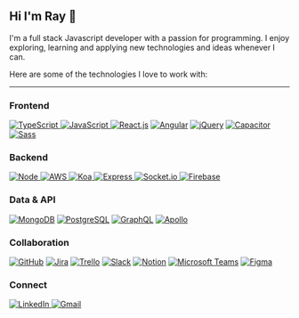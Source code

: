 ## Hi I'm Ray 👋

I'm a full stack Javascript developer with a passion for programming. I enjoy exploring, learning and applying new technologies and ideas whenever I can.

Here are some of the technologies I love to work with:

-------------------------------------------------------------

### Frontend

<a href="https://www.typescriptlang.org/" target="_blank" rel="noreferrer noopener"> <img src="https://img.shields.io/badge/Typescript-2F73BF?style=for-the-badge&logo=typescript&logoColor=white" alt="TypeScript"/> </a>
<a href="https://www.ecma-international.org/publications-and-standards/standards/ecma-262/" target="_blank" rel="noreferrer noopener"> <img src="https://img.shields.io/badge/Javascript-FFD43B?style=for-the-badge&logo=javascript&logoColor=black" alt="JavaScript"/> </a>
<a href="https://reactjs.org/" target="_blank" rel="noreferrer noopener"> <img src="https://img.shields.io/badge/React-282C34?style=for-the-badge&logo=react&logoColor=61DAFB" alt="React.js"/></a>
<a href="https://angular.io/" target="_blank" rel="noreferrer noopener"> <img src="https://img.shields.io/badge/Angular-DD0031?style=for-the-badge&logo=angular&logoColor=white" alt="Angular"/></a>
<a href="https://jquery.com/" target="_blank" rel="noreferrer noopener"> <img src="https://img.shields.io/badge/jquery-0769AD?style=for-the-badge&logo=jquery&logoColor=white" alt="jQuery"/></a>
<a href="https://capacitorjs.com/" target="_blank" rel="noreferrer noopener"> <img src="https://img.shields.io/badge/Capacitor-EEEEEE?style=for-the-badge&logo=capacitor&logoColor=53B9FF" alt="Capacitor"/></a>
<a href="https://sass-lang.com/" target="_blank" rel="noreferrer noopener"> <img src="https://img.shields.io/badge/Sass-BF4080?style=for-the-badge&logo=sass&logoColor=white" alt="Sass"/></a>
<br>

### Backend

<a href="https://nodejs.org/en/" target="_blank" rel="noreferrer noopener"> <img src="https://img.shields.io/badge/Node-5FA04E?style=for-the-badge&logo=nodedotjs&logoColor=white" alt="Node"/> </a>
<a href="https://aws.amazon.com/" target="_blank" rel="noreferrer noopener"> <img src="https://img.shields.io/badge/Amazon_AWS-FF9900?style=for-the-badge&logo=amazonaws&logoColor=white" alt="AWS"/> </a>
<a href="https://koajs.com/" target="_blank" rel="noreferrer noopener"> <img src="https://img.shields.io/badge/koa-EEEEEE?style=for-the-badge&logo=koa&logoColor=33333D" alt="Koa"/> </a>
<a href="https://expressjs.com/" target="_blank" rel="noreferrer noopener"> <img src="https://img.shields.io/badge/Express.js-000000?style=for-the-badge&logo=express&logoColor=white" alt="Express"/> </a>
<a href="https://socket.io/" target="_blank" rel="noreferrer noopener"> <img src="https://img.shields.io/badge/Socket.io-EEEEEE?style=for-the-badge&logo=socket.io&logoColor=000000" alt="Socket.io"/> </a>
<a href="https://firebase.google.com/" target="_blank" rel="noreferrer noopener"> <img src="https://img.shields.io/badge/firebase-FFCA28?style=for-the-badge&logo=firebase&logoColor=black" alt="Firebase"/></a>
<br>

### Data & API

<a href="https://www.mongodb.com/" target="_blank" rel="noreferrer noopener"> <img src="https://img.shields.io/badge/MongoDB-EEEEEE?style=for-the-badge&logo=mongodb" alt="MongoDB"/></a>
<a href="https://www.postgresql.org/" target="_blank" rel="noreferrer noopener"> <img src="https://img.shields.io/badge/Postgresql-4169E1?style=for-the-badge&logo=postgresql&logoColor=white" alt="PostgreSQL"/></a>
<a href="https://graphql.org/" target="_blank" rel="noreferrer noopener"> <img src="https://img.shields.io/badge/GraphQL-E10098?style=for-the-badge&logo=graphql&logoColor=white" alt="GraphQL"/></a>
<a href="https://www.apollographql.com/" target="_blank" rel="noreferrer noopener"> <img src="https://img.shields.io/badge/Apollo-311C87?style=for-the-badge&logo=apollographql&logoColor=#FFCC30" alt="Apollo"/></a>
<br>

### Collaboration

<a href="https://github.com/" target="_blank" rel="noreferrer noopener"> <img src="https://img.shields.io/badge/GitHub-100000?style=for-the-badge&logo=github&logoColor=white" alt="GitHub"></a>
<a href="https://www.atlassian.com/software/jira" target="_blank" rel="noreferrer noopener"> <img src="https://img.shields.io/badge/Jira-0052CC?style=for-the-badge&logo=Jira&logoColor=white" alt="Jira"></a>
<a href="https://trello.com/" target="_blank" rel="noreferrer noopener"> <img src="https://img.shields.io/badge/Trello-EEEEEE?style=for-the-badge&logo=trello&logoColor=085CD7" alt="Trello"></a>
<a href="https://slack.com/" target="_blank" rel="noreferrer noopener"> <img src="https://img.shields.io/badge/Slack-4A154B?style=for-the-badge&logo=slack&logoColor=white" alt="Slack"></a>
<a href="https://www.notion.so/" target="_blank" rel="noreferrer noopener"> <img src="https://img.shields.io/badge/Notion-EEEEEE?style=for-the-badge&logo=notion&logoColor=000000" alt="Notion"></a>
<a href="https://www.microsoft.com/en-us/microsoft-teams/group-chat-software" target="_blank" rel="noreferrer noopener"> <img src="https://img.shields.io/badge/Microsoft%20Teams-6264A7?style=for-the-badge&logo=microsoftteams&logoColor=white" alt="Microsoft Teams"></a>
<a href="https://www.figma.com/" target="_blank" rel="noreferrer noopener"> <img src="https://img.shields.io/badge/Figma-F24E1E?style=for-the-badge&logo=figma&logoColor=white" alt="Figma"/> </a>
<br>


### Connect

<a href="https://www.linkedin.com/in/raymond-spence/" target="_blank"> <img src="https://img.shields.io/badge/Linkedin-EEEEEE?style=for-the-badge&logo=linkedin&logoColor=0077B5" alt="LinkedIn"/> </a>
<a href="&#109;&#97;&#105;&#108;&#116;&#111;&#58;%72%73%70%65%6E%63%65%63%6F%64%69%6E%67%40%67%6D%61%69%6C%2E%63%6F%6D"><img src="https://img.shields.io/badge/gmail-EEEEEE?style=for-the-badge&logo=gmail&logoColor=EA4335" alt="Gmail"/> </a>
<br>
